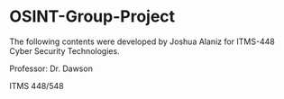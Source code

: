 # OSINT-Group-Project
The following contents were developed by Joshua Alaniz for ITMS-448 Cyber Security Technologies. 


Professor: Dr. Dawson

ITMS 448/548
